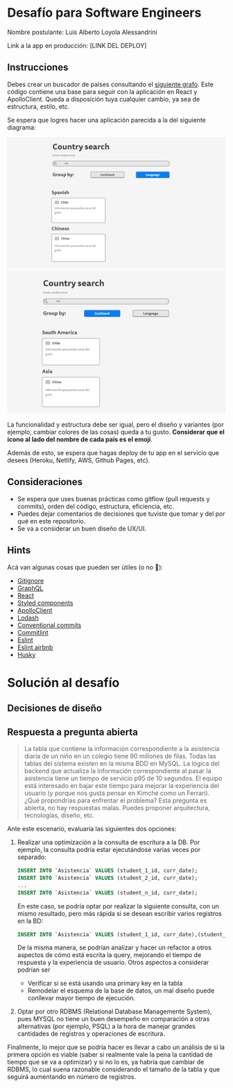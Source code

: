 # Desafío para Software Engineers

Nombre postulante: Luis Alberto Loyola Alessandrini

Link a la app en producción: [LINK DEL DEPLOY]

## Instrucciones

Debes crear un buscador de países consultando el [siguiente grafo](https://countries.trevorblades.com/). Este código contiene una base para seguir con la aplicación en React y ApolloClient. Queda a disposición tuya cualquier cambio, ya sea de estructura, estilo, etc.

Se espera que logres hacer una aplicación parecida a la del siguiente diagrama:

![image1](imgs/1.png)
![image2](imgs/2.png)

La funcionalidad y estructura debe ser igual, pero el diseño y variantes (por ejemplo, cambiar colores de las cosas) queda a tu gusto. **Considerar que el ícono al lado del nombre de cada país es el emoji**.

Además de esto, se espera que hagas deploy de tu app en el servicio que desees (Heroku, Netlify, AWS, Github Pages, etc).

## Consideraciones

- Se espera que uses buenas prácticas como gitflow (pull requests y commits), orden del código, estructura, eficiencia, etc.
- Puedes dejar comentarios de decisiones que tuviste que tomar y del por qué en este repositorio.
- Se va a considerar un buen diseño de UX/UI.

## Hints

Acá van algunas cosas que pueden ser útiles (o no 👀):

- [Gitignore](https://www.toptal.com/developers/gitignore)
- [GraphQL](https://www.howtographql.com/)
- [React](https://es.reactjs.org/)
- [Styled components](https://styled-components.com/docs/basics)
- [ApolloClient](https://www.apollographql.com/docs/react/)
- [Lodash](https://lodash.com/)
- [Conventional commits](https://www.conventionalcommits.org/en/v1.0.0/)
- [Commitlint](https://commitlint.js.org/#/)
- [Eslint](https://eslint.org/)
- [Eslint airbnb](https://www.npmjs.com/package/eslint-config-airbnb)
- [Husky](https://www.npmjs.com/package/husky)

# Solución al desafío

## Decisiones de diseño

## Respuesta a pregunta abierta
> La tabla que contiene la información correspondiente a la asistencia diaria de un niño en un colegio tiene 90 millones de filas. Todas las tablas del sistema existen en la misma BDD en MySQL. La lógica del backend que actualiza la información correspondiente al pasar la asistencia tiene un tiempo de servicio p95 de 10 segundos. El equipo está interesado en bajar este tiempo para mejorar la experiencia del usuario (y porque nos gusta pensar en Kimche como un Ferrari). ¿Qué propondrías para enfrentar el problema? Esta pregunta es abierta, no hay respuestas malas. Puedes proponer arquitectura, tecnologías, diseño, etc.

Ante este escenario, evaluaría las siguientes dos opciones:
1) Realizar una optimización a la consulta de escritura a la DB. Por ejemplo, la consulta podría estar ejecutándose varias veces por separado:
    ```sql
    INSERT INTO `Asistencia` VALUES (student_1_id, curr_date);
    INSERT INTO `Asistencia` VALUES (student_2_id, curr_date);
    ...
    INSERT INTO `Asistencia` VALUES (student_n_id, curr_date);
    ``` 
    En este caso, se podría optar por realizar la siguiente consulta, con un mismo resultado, pero más rápida si se desean escribir varios registros en la BD:
    ```sql
    INSERT INTO `Asistencia` VALUES (student_1_id, curr_date),(student_2_id, curr_date),...,(student_n_id, curr_date);
    ``` 
    De la misma manera, se podrían analizar y hacer un refactor a otros aspectos de cómo está escrita la query, mejorando el tiempo de respuesta y la experiencia de usuario. Otros aspectos a considerar podrían ser
    - Verificar si se está usando una primary key en la tabla
    - Remodelar el esquema de la base de datos, un mal diseño puede conllevar mayor tiempo de ejecución.

2) Optar por otro RDBMS (Relational Database Managemente System), pues MYSQL no tiene un buen desempeño en comparación a otras alternativas (por ejemplo, PSQL) a la hora de manejar grandes cantidades de registros y operaciones de escritura.

Finalmente, lo mejor que se podría hacer es llevar a cabo un análisis de si la primera opción es viable (saber si realmente vale la pena la cantidad de tiempo que se va a optimizar) y si no lo es, ya habría que cambiar de RDBMS, lo cual suena razonable considerando el tamaño de la tabla y que seguirá aumentando en número de registros.